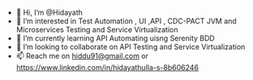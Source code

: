 - 👋 Hi, I’m @Hidayath
- 👀 I’m interested in Test Automation , UI ,API , CDC-PACT JVM and Microservices Testing and Service Virtualization
- 🌱 I’m currently learning API Automating uisng Serenity BDD
- 💞️ I’m looking to collaborate on API Testing and Service Virtualization
- 📫 Reach me on hiddu91@gmail.com or https://www.linkedin.com/in/hidayathulla-s-8b606246

<!---
Hidayath-S/Hidayath-S is a ✨ special ✨ repository because its `README.md` (this file) appears on your GitHub profile.
You can click the Preview link to take a look at your changes.
--->
